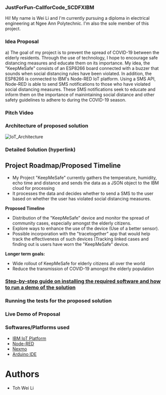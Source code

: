 ### JustForFun-CallforCode_SCDFXIBM
Hi! My name is Wei Li and I'm currently pursuing a diploma in electrical engineering at Ngee Ann Polytechnic. I'm also the sole member of this project. 

### Idea Proposal 
a) The goal of my project is to prevent the spread of COVID-19 between the elderly residents. Through the use of technology, I hope to encourage safe distancing measures and educate them on its importance. My idea, the "KeepMeSafe" consists of an ESP8266 board connected with a buzzer that sounds when social distancing rules have been violated. In addition, the ESP8266 is connected to IBM's Node-RED IoT platform. Using a SMS API, Node-RED is able to send SMS notifications to those who have violated social distancing measures. These SMS notifications seek to educate and inform them on the importance of mainintaining social distance and other safety guidelines to adhere to during the COVID-19 season.

### Pitch Video


### Architecture of proposed solution
![IoT_Architecture](https://user-images.githubusercontent.com/62842333/84574201-6c9ca300-add7-11ea-9b4a-06242e5a198c.PNG)

### Detailed Solution (hyperlink)

## Project Roadmap/Proposed Timeline
- My Project "KeepMeSafe" currently gathers the temperature, humidity, echo time and distance and sends the data as a JSON object to the IBM cloud for processing
- It processes the data and decides whether to send a SMS to the user based on whether the user has violated social distancing measures.

**Proposed Timeline** 
- Distribution of the "KeepMeSafe" device and monitor the spread of community cases, especially amongst the elderly citizens.
- Explore ways to enhance the use of the device (Use of a better sensor).
- Possible incorporation with the "tracetogether" app that would help track the effectiveness of such devices (Tracking linked cases and finding out is users have worn the "KeepMeSafe" device.

**Longer term goals:**
- Wide rollout of KeepMeSafe for elderly citizens all over the world
- Reduce the transmission of COVID-19 amongst the elderly population

### [Step-by-step guide on installing the required software and how to run a demo of the solution](https://github.com/WeiLiToh/Teamless-CallforCode_SCDFXIBM/blob/master/Setup.md)

### Running the tests for the proposed solution  

### Live Demo of Proposal 

### Softwares/Platforms used 
- [IBM IoT Platform](https://www.ibm.com/internet-of-things/solutions/iot-platform/watson-iot-platform)
- [Node-RED](https://nodered.org/)
- [Nexmo](https://developer.nexmo.com/)
- [Arduino IDE](https://www.arduino.cc/)

# Authors
- Toh Wei Li
